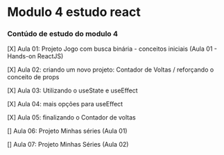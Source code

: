 # Modulo 4 estudo react

### Contúdo de estudo do modulo 4

 [X] Aula 01: Projeto Jogo com busca binária - conceitos iniciais (Aula 01 - Hands-on ReactJS)
 
 [X] Aula 02: criando um novo projeto: Contador de Voltas / reforçando o conceito de props
 
 [X] Aula 03: Utilizando o useState e useEffect
 
 [X] Aula 04: mais opções para useEffect
 
 [X] Aula 05: finalizando o Contador de voltas
 
 [] Aula 06: Projeto Minhas séries (Aula 01)
 
 [] Aula 07: Projeto Minhas Séries (Aula 02) 
